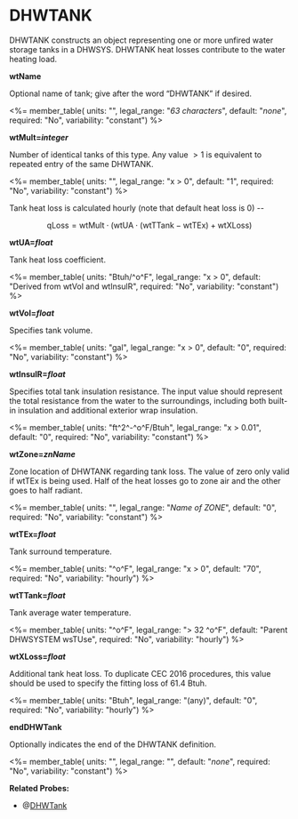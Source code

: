 # DHWTANK

DHWTANK constructs an object representing one or more unfired water storage tanks in a DHWSYS. DHWTANK heat losses contribute to the water heating load.

**wtName**

Optional name of tank; give after the word “DHWTANK” if desired.

<%= member_table(
  units: "",
  legal_range: "*63 characters*",
  default: "*none*",
  required: "No",
  variability: "constant")
  %>

**wtMult=*integer***

Number of identical tanks of this type. Any value $>1$ is equivalent to repeated entry of the same DHWTANK.

<%= member_table(
  units: "",
  legal_range: "x $>$ 0",
  default: "1",
  required: "No",
  variability: "constant")
  %>

Tank heat loss is calculated hourly (note that default heat loss is 0) --

$$\text{qLoss} = \text{wtMult} \cdot (\text{wtUA} \cdot (\text{wtTTank} - \text{wtTEx}) + \text{wtXLoss})$$

**wtUA=*float***

Tank heat loss coefficient.

<%= member_table(
  units: "Btuh/^o^F",
  legal_range: "x $>$ 0",
  default: "Derived from wtVol and wtInsulR",
  required: "No",
  variability: "constant")
  %>

**wtVol=*float***

Specifies tank volume.

<%= member_table(
  units: "gal",
  legal_range: "x $>$ 0",
  default: "0",
  required: "No",
  variability: "constant")
  %>

**wtInsulR=*float***

Specifies total tank insulation resistance. The input value should represent the total resistance from the water to the surroundings, including both built-in insulation and additional exterior wrap insulation.

<%= member_table(
  units: "ft^2^-^o^F/Btuh",
  legal_range: "x $>$ 0.01",
  default: "0",
  required: "No",
  variability: "constant")
  %>

**wtZone=*znName***

Zone location of DHWTANK regarding tank loss. The value of zero only valid if wtTEx is being used. Half of the heat losses go to zone air and the other goes to half radiant.

<%= member_table(
  units: "",
  legal_range: "*Name of ZONE*",
  default: "0",
  required: "No",
  variability: "constant") %>

**wtTEx=*float***

Tank surround temperature.

<%= member_table(
  units: "^o^F",
  legal_range: "x $>$ 0",
  default: "70",
  required: "No",
  variability: "hourly")
  %>

**wtTTank=*float***

Tank average water temperature.

<%= member_table(
  units: "^o^F",
  legal_range: "$>$ 32 ^o^F",
  default: "Parent DHWSYSTEM wsTUse",
  required: "No",
  variability: "hourly")
  %>

**wtXLoss=*float***

Additional tank heat loss. To duplicate CEC 2016 procedures, this value should be used to specify the fitting loss of 61.4 Btuh.

<%= member_table(
  units: "Btuh",
  legal_range: "(any)",
  default: "0",
  required: "No",
  variability: "hourly")
  %>

**endDHWTank**

Optionally indicates the end of the DHWTANK definition.

<%= member_table(
  units: "",
  legal_range: "",
  default: "*none*",
  required: "No",
  variability: "constant")
  %>

**Related Probes:**

- @[DHWTank](#p_dhwtank)
